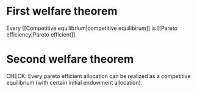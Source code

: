 # First welfare theorem

Every [[Competitive equilibrium|competitive equilibirum]] is [[Pareto efficiency|Pareto efficient]].

# Second welfare theorem

CHECK: Every pareto efficient allocation can be realized as a competitive equilibrium (with certain initial endowment allocation).